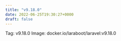 ```yaml
---
title: "v9.18.0"
date: 2022-06-25T19:30:27+0000
draft: false
---
```


Tag: v9.18.0
Image: docker.io/laraboot/laravel:v9.18.0
